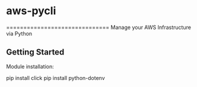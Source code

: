 # aws-pycli
==============================
Manage your AWS Infrastructure via Python

Getting Started
------------
Module installation:

pip install click
pip install python-dotenv
